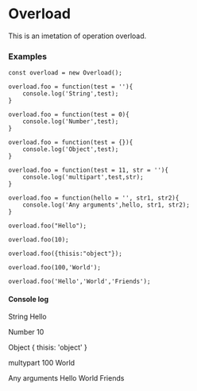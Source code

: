 # Overload
This is an imetation of operation overload.

### **Examples**

```
const overload = new Overload();

overload.foo = function(test = ''){
    console.log('String',test);
}

overload.foo = function(test = 0){
    console.log('Number',test);
}

overload.foo = function(test = {}){
    console.log('Object',test);
}

overload.foo = function(test = 11, str = ''){
    console.log('multipart',test,str);
}

overload.foo = function(hello = '', str1, str2){
    console.log('Any arguments',hello, str1, str2);
}
```
```
overload.foo("Hello");

overload.foo(10);

overload.foo({thisis:"object"});

overload.foo(100,'World');

overload.foo('Hello','World','Friends');
```
#### **Console log**
String Hello

Number 10

Object { thisis: 'object' }

multypart 100 World

Any arguments Hello World Friends

